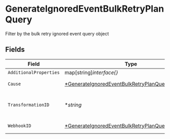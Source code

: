 # GenerateIgnoredEventBulkRetryPlanQuery

Filter by the bulk retry ignored event query object


## Fields

| Field                                                                                                                          | Type                                                                                                                           | Required                                                                                                                       | Description                                                                                                                    |
| ------------------------------------------------------------------------------------------------------------------------------ | ------------------------------------------------------------------------------------------------------------------------------ | ------------------------------------------------------------------------------------------------------------------------------ | ------------------------------------------------------------------------------------------------------------------------------ |
| `AdditionalProperties`                                                                                                         | map[string]*interface{}*                                                                                                       | :heavy_minus_sign:                                                                                                             | N/A                                                                                                                            |
| `Cause`                                                                                                                        | [*GenerateIgnoredEventBulkRetryPlanQueryCause](../../models/operations/generateignoredeventbulkretryplanquerycause.md)         | :heavy_minus_sign:                                                                                                             | The cause of the ignored event                                                                                                 |
| `TransformationID`                                                                                                             | **string*                                                                                                                      | :heavy_minus_sign:                                                                                                             | The associated transformation ID (only applicable to the cause `TRANSFORMATION_FAILED`)                                        |
| `WebhookID`                                                                                                                    | [*GenerateIgnoredEventBulkRetryPlanQueryWebhookID](../../models/operations/generateignoredeventbulkretryplanquerywebhookid.md) | :heavy_minus_sign:                                                                                                             | Connection ID of the ignored event                                                                                             |